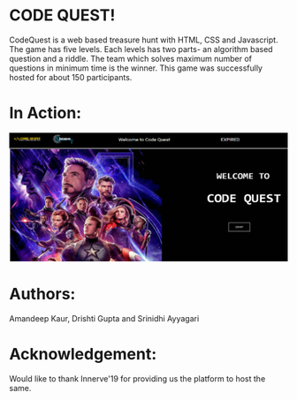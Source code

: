 # CODE QUEST!
CodeQuest is a web based treasure hunt with HTML, CSS and Javascript. The game has five levels. Each levels has two parts- an algorithm based question and a riddle. The team which solves maximum number of questions in minimum time is the winner. This game was successfully hosted for about 150 participants.
 
 # In Action:
![Main_page](cd1.png)

# Authors:
Amandeep Kaur, Drishti Gupta and Srinidhi Ayyagari

# Acknowledgement:
Would like to thank Innerve'19 for providing us the platform to host the same.


